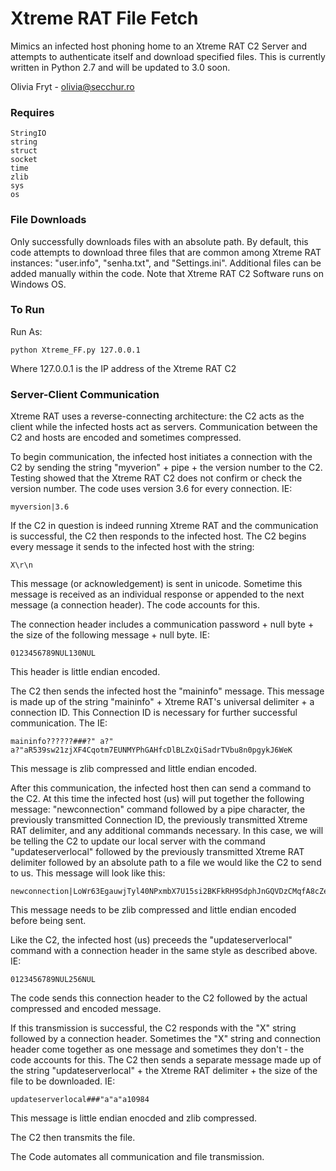 # Xtreme RAT File Fetch

Mimics an infected host phoning home to an Xtreme RAT C2 Server and attempts to authenticate itself and download specified files.
This is currently written in Python 2.7 and will be updated to 3.0 soon.

Olivia Fryt - olivia@secchur.ro

### Requires

```
StringIO
string
struct
socket
time
zlib
sys
os
```

### File Downloads

Only successfully downloads files with an absolute path. By default, this code attempts to download three files that are common among Xtreme RAT instances: "user.info", "senha.txt", and "Settings.ini". Additional files can be added manually within the code. Note that Xtreme RAT C2 Software runs on Windows OS.

### To Run

Run As:
```
python Xtreme_FF.py 127.0.0.1
```

Where 127.0.0.1 is the IP address of the Xtreme RAT C2


### Server-Client Communication

Xtreme RAT uses a reverse-connecting architecture: the C2 acts as the client while the infected hosts act as servers. Communication between the C2 and hosts are encoded and sometimes compressed.

To begin communication, the infected host initiates a connection with the C2 by sending the string "myverion" + pipe + the version number to the C2. Testing showed that the Xtreme RAT C2 does not confirm or check the version number. The code uses version 3.6 for every connection. IE:
```
myversion|3.6
```

If the C2 in question is indeed running Xtreme RAT and the communication is successful, the C2 then responds to the infected host. The C2 begins every message it sends to the infected host with the string:
```
X\r\n
```
This message (or acknowledgement) is sent in unicode. Sometime this message is received as an individual response or appended to the next message (a connection header). The code accounts for this.


The connection header includes a communication password + null byte + the size of the following message + null byte. IE:
```
0123456789NUL130NUL
```
This header is little endian encoded.


The C2 then sends the infected host the "maininfo" message. This message is made up of the string "maininfo" + Xtreme RAT's universal delimiter + a connection ID. This Connection ID is necessary for further successful communication. The  IE:
```
maininfo??????###?" a?" a?"aR539sw21zjXF4Cqotm7EUNMYPhGAHfcDlBLZxQiSadrTVbu8n0pgykJ6WeK
```
This message is zlib compressed and little endian encoded.


After this communication, the infected host then can send a command to the C2. At this time the infected host (us) will put together the following message: "newconnection" command followed by a pipe character, the previously transmitted Connection ID, the previously transmitted Xtreme RAT delimiter, and any additional commands necessary. In this case, we will be telling the C2 to update our local server with the command "updateserverlocal" followed by the previously transmitted Xtreme RAT delimiter followed by an absolute path to a file we would like the C2 to send to us. This message will look like this:
```
newconnection|LoWr63EgauwjTyl40NPxmbX7U15si2BKFkRH9SdphJnGQVDzCMqfA8cZeYt###"a"a"aupdateserverlocal###"a"a"afile.txt
```
This message needs to be zlib compressed and little endian encoded before being sent.


Like the C2, the infected host (us) preceeds the "updateserverlocal" command with a connection header in the same style as described above. IE:
```
0123456789NUL256NUL
```
The code sends this connection header to the C2 followed by the actual compressed and encoded message.


If this transmission is successful, the C2 responds with the "X" string followed by a connection header. Sometimes the "X" string and connection header come together as one message and sometimes they don't - the code accounts for this. The C2 then sends a separate message made up of the string "updateserverlocal" + the Xtreme RAT delimiter + the size of the file to be downloaded. IE:
```
updateserverlocal###"a"a"a10984
```
This message is little endian enocded and zlib compressed.


The C2 then transmits the file.

The Code automates all communication and file transmission.
